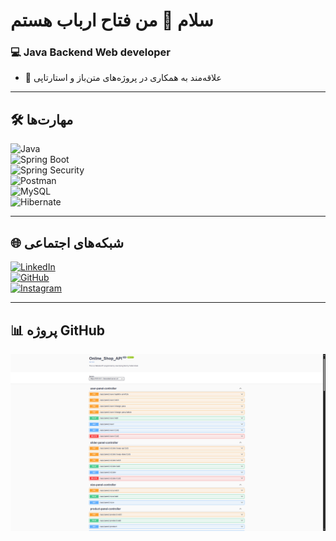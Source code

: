 # سلام 👋 من فتاح ارباب هستم  

### 💻 Java Backend Web developer 
- 🤝 علاقه‌مند به همکاری در پروژه‌های متن‌باز و استارتاپی  

---

## 🛠 مهارت‌ها

![Java](https://img.shields.io/badge/Java-ED8B00?style=for-the-badge&logo=java&logoColor=white)  
![Spring Boot](https://img.shields.io/badge/Spring_Boot-6DB33F?style=for-the-badge&logo=spring-boot&logoColor=white)  
![Spring Security](https://img.shields.io/badge/Spring_Security-6DB33F?style=for-the-badge&logo=spring-security&logoColor=white)  
![Postman](https://img.shields.io/badge/Postman-FF6C37?style=for-the-badge&logo=postman&logoColor=white)  
![MySQL](https://img.shields.io/badge/MySQL-4479A1?style=for-the-badge&logo=mysql&logoColor=white)  
![Hibernate](https://img.shields.io/badge/Hibernate-59666C?style=for-the-badge&logo=hibernate&logoColor=yellow)  
 

---

## 🌐 شبکه‌های اجتماعی
[![LinkedIn](https://img.shields.io/badge/LinkedIn-0077B5?style=for-the-badge&logo=linkedin&logoColor=white)](https://www.linkedin.com/in/fattah-arbab-215042383/)  
[![GitHub](https://img.shields.io/badge/GitHub-100000?style=for-the-badge&logo=github&logoColor=white)](https://github.com/fattah3023/Online_Shop)  
[![Instagram](https://img.shields.io/badge/Instagram-E4405F?style=for-the-badge&logo=instagram&logoColor=white)](https://instagram.com/fattah.arb1991)  

---


## 📊 پروژه GitHub


![Online_Shop](Doc/project1.png)


                                                                                                                                                                                                                                                                                  
                                                                                                                                                                                                                                                                                  
                                                                                                                                                                                                                                                                                  
